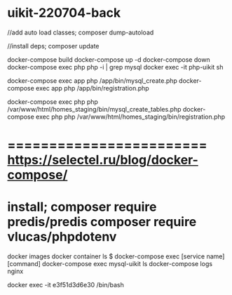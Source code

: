 # uikit-220704-back

//add auto load classes;
composer dump-autoload

//install deps;
composer update

docker-compose build
docker-compose up -d
docker-compose down
docker-compose exec php php -i | grep mysql
docker exec -it  php-uikit sh

docker-compose exec app php /app/bin/mysql_create.php
docker-compose exec app php /app/bin/registration.php

docker-compose exec php php /var/www/html/homes_staging/bin/mysql_create_tables.php
docker-compose exec php php /var/www/html/homes_staging/bin/registration.php

========================
https://selectel.ru/blog/docker-compose/
==========================
install;
composer require predis/predis
composer require vlucas/phpdotenv
===
docker images
docker container ls
$ docker-compose exec [service name] [command]
docker-compose exec mysql-uikit ls
docker-compose logs nginx

docker exec -it e3f51d3d6e30 /bin/bash
